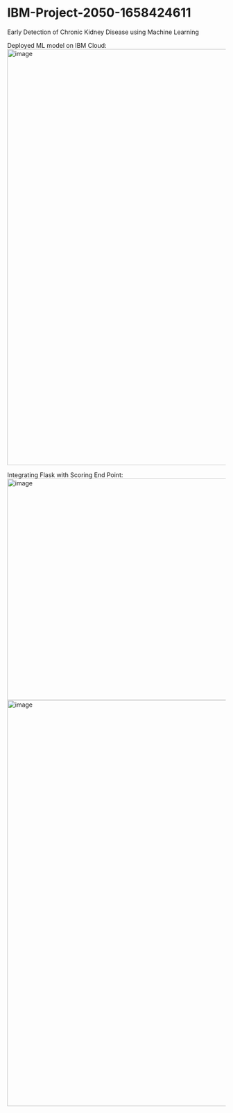 # IBM-Project-2050-1658424611
Early Detection of Chronic Kidney Disease using Machine Learning

Deployed ML model on IBM Cloud:
<img width="960" alt="image" src="https://user-images.githubusercontent.com/76144947/202850709-2491b723-dfea-4baf-be9c-345c17a96f07.png">

Integrating Flask with Scoring End Point:
<img width="511" alt="image" src="https://user-images.githubusercontent.com/76144947/202891717-0e43232c-2a22-4ba5-9cac-18f9d4005718.png"> <img width="937" alt="image" src="https://user-images.githubusercontent.com/76144947/202891735-1e007b03-154a-49be-8806-33ba86e958c3.png">

